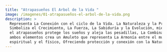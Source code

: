 ```yaml
---
title: "Atrapasueños El Arbol de la Vida "
image: /imagenes/01-atrapasueños-el-arbol-de-la-vida.png
description: >
  Representa La Conexión con el ciclo de la Vida. La Naturaleza y la Protección.
  Simboliza el Crecimiento, La Fuerza, La Sabiduría y la Evolución, mientras que
  el atrapasueños protege los sueños y aleja las pesadillas, La Combinación de
  ambos elementos crea un Amuleto que representa La Armonía entre el mundo
  espiritual y el físico, Ofreciendo protección y conexión con la Naturaleza.
---
```

